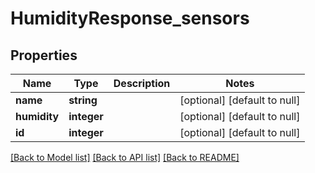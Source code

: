 # HumidityResponse_sensors

## Properties
Name | Type | Description | Notes
------------ | ------------- | ------------- | -------------
**name** | **string** |  | [optional] [default to null]
**humidity** | **integer** |  | [optional] [default to null]
**id** | **integer** |  | [optional] [default to null]

[[Back to Model list]](../README.md#documentation-for-models) [[Back to API list]](../README.md#documentation-for-api-endpoints) [[Back to README]](../README.md)


